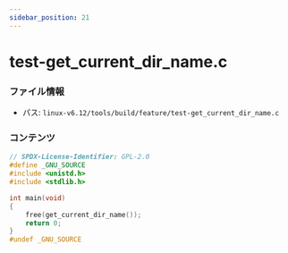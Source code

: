 ```yaml
---
sidebar_position: 21
---
```

# test-get_current_dir_name.c

### ファイル情報

- パス: `linux-v6.12/tools/build/feature/test-get_current_dir_name.c`

### コンテンツ

```c
// SPDX-License-Identifier: GPL-2.0
#define _GNU_SOURCE
#include <unistd.h>
#include <stdlib.h>

int main(void)
{
	free(get_current_dir_name());
	return 0;
}
#undef _GNU_SOURCE

```
